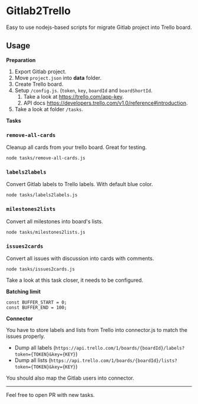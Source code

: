 # Gitlab2Trello

Easy to use nodejs-based scripts for migrate Gitlab project into Trello board.

## Usage

**Preparation**

1. Export Gitlab project.
2. Move `project.json` into **data** folder.
3. Create Trello board.
4. Setup `/config.js`. (`token`, `key`, `boardId` and `boardShortId`.
   1. Take a look at https://trello.com/app-key.
   2. API docs https://developers.trello.com/v1.0/reference#introduction.
5. Take a look at folder `/tasks`.

**Tasks**

### `remove-all-cards`

Cleanup all cards from your trello board. Great for testing.

```
node tasks/remove-all-cards.js
```

### `labels2labels`

Convert Gitlab labels to Trello labels. With default blue color.

```
node tasks/labels2labels.js
```

### `milestones2lists`

Convert all milestones into board's lists.

```
node tasks/milestones2lists.js
```

### `issues2cards`

Convert all issues with discussion into cards with comments.

```
node tasks/issues2cards.js
```

Take a look at this task closer, it needs to be configured. 

**Batching limit**

```
const BUFFER_START = 0;
const BUFFER_END = 100;
```

**Connector**

You have to store labels and lists from Trello into connector.js to match the issues properly.

- Dump all labels (`https://api.trello.com/1/boards/{boardId}/labels?token={TOKEN}&key={KEY}`)
- Dump all lists (`https://api.trello.com/1/boards/{boardId}/lists?token={TOKEN}&key={KEY}`)

You should also map the Gitlab users into connector.

-----

Feel free to open PR with new tasks.